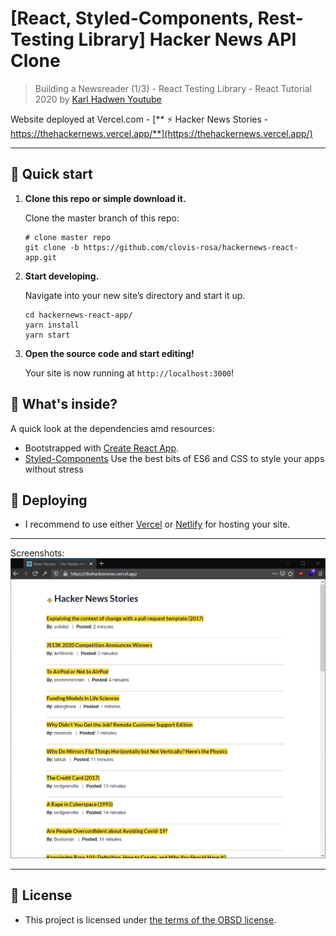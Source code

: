 # [React, Styled-Components, Rest-Testing Library] Hacker News API Clone

> Building a Newsreader (1/3) - React Testing Library - React Tutorial 2020 by [ Karl Hadwen Youtube](https://www.youtube.com/watch?v=7DLRJj1YjvQ)

Website deployed at Vercel.com - [** ⚡ Hacker News Stories - https://thehackernews.vercel.app/**](https://thehackernews.vercel.app/)

---

## 🚀 Quick start

1.  **Clone this repo or simple download it.**

    Clone the master branch of this repo:

    ```shell
    # clone master repo
    git clone -b https://github.com/clovis-rosa/hackernews-react-app.git
    ```

2.  **Start developing.**

    Navigate into your new site’s directory and start it up.

    ```shell
    cd hackernews-react-app/
    yarn install
    yarn start
    ```

3.  **Open the source code and start editing!**

    Your site is now running at `http://localhost:3000`!

## 🧐 What's inside?

A quick look at the dependencies amd resources:

- Bootstrapped with [Create React App](https://github.com/facebook/create-react-app).
- [Styled-Components](https://styled-components.com/) Use the best bits of ES6 and CSS to style your apps without stress

## 💫 Deploying

- I recommend to use either [Vercel](https://vercel.com/) or [Netlify](https://netlify.com) for hosting your site.

---

Screenshots:
![example image](hackernews-react-app.png 'Hacker News API Clone')

---

## 📖 License

- This project is licensed under [the terms of the OBSD license](LICENSE).
